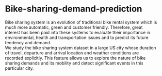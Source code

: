 # Bike-sharing-demand-prediction<br>
Bike sharing system is an evolution of traditional bike rental system which is much more automatic, 
green and customer friendly. Therefore, great interest has been paid into these systems to evaluate
their importance in environmental, health and transportation issues and to predict its future tendency 
and demand.<br>
We study the bike sharing system dataset in a large US city whose duration of travel, departure
and arrival location and weather conditions are recorded explicitly. This feature allows us to explore the nature
of bike sharing demands and its mobility and detect significant events in this particular city.
